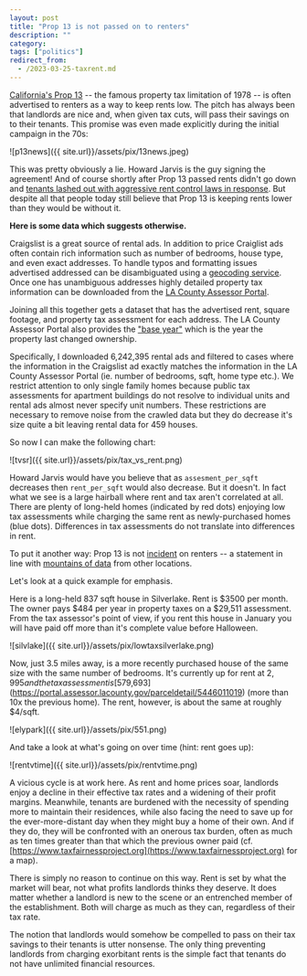 ```yaml
---
layout: post
title: "Prop 13 is not passed on to renters"
description: ""
category:
tags: ["politics"]
redirect_from:
  - /2023-03-25-taxrent.md
---
```


[California's Prop 13](https://en.wikipedia.org/wiki/1978_California_Proposition_13) -- the famous property tax limitation of 1978 -- is often advertised to renters as a way to keep rents low. The pitch has always been that landlords are nice and, when given tax cuts, will pass their savings on to their tenants. This promise was even made explicitly during the initial campaign in the 70s:

![p13news]({{ site.url}}/assets/pix/13news.jpeg)

This was pretty obviously a lie. Howard Jarvis is the guy signing the agreement! And of course shortly after Prop 13 passed rents didn't go down and [tenants lashed out with aggressive rent control laws in response](
https://luskincenter.history.ucla.edu/wp-content/uploads/sites/66/2018/09/People-Are-Simply-Unable-to-Pay-the-Rent.pdf). But despite all that people today still believe that Prop 13 is keeping rents lower than they would be without it.

**Here is some data which suggests otherwise.**

<!--more-->

Craigslist is a great source of rental ads. In addition to price Craiglist ads often contain rich information such as number of bedrooms, house type, and even exact addresses. To handle typos and formatting issues advertised addressed can be disambiguated using a [geocoding service](https://developers.google.com/maps/documentation/geocoding/overview). Once one has unambiguous addresses highly detailed property tax information can be downloaded from the [LA County Assessor Portal](https://portal.assessor.lacounty.gov/parceldetail/7250005018).

Joining all this together gets a dataset that has the advertised rent, square footage, and property tax assessment for each address. The LA County Assessor Portal also provides the ["base year"](https://assessor.lacounty.gov/homeowners/realproperty) which is the year the property last changed ownership.

Specifically, I downloaded 6,242,395 rental ads and filtered to cases where the information in the Craigslist ad exactly matches the information in the LA County Assessor Portal (ie. number of bedrooms, sqft, home type etc.). We restrict attention to only single family homes because public tax assessments for apartment buildings do not resolve to individual units and rental ads almost never specify unit numbers. These restrictions are necessary to remove noise from the crawled data but they do decrease it's size quite a bit leaving rental data for 459 houses.

So now I can make the following chart:

![tvsr]({{ site.url}}/assets/pix/tax_vs_rent.png)

Howard Jarvis would have you believe that as `assesment_per_sqft` decreases then `rent_per_sqft` would also decrease. But it doesn't. In fact what we see is a large hairball where rent and tax aren't correlated at all. There are plenty of long-held homes (indicated by red dots) enjoying low tax assessments while charging the same rent as newly-purchased homes (blue dots). Differences in tax assessments do not translate into differences in rent.

To put it another way: Prop 13 is not [incident](https://en.wikipedia.org/wiki/Tax_incidence) on renters -- a statement in line with [mountains of data](https://gameofrent.com/content/can-lvt-be-passed-on-to-tenants) from other locations.

Let's look at a quick example for emphasis.

Here is a long-held 837 sqft house in Silverlake. Rent is $3500 per month. The owner pays $484 per year in property taxes on a $29,511 assessment. From the tax assessor's point of view, if you rent this house in January you will have paid off more than it's complete value before Halloween.

![silvlake]({{ site.url}}/assets/pix/lowtaxsilverlake.png)

Now, just 3.5 miles away, is a more recently purchased house of the same size with the same number of bedrooms. It's currently up for rent at $2,995 and the tax assessment is [$579,693](https://portal.assessor.lacounty.gov/parceldetail/5446011019) (more than 10x the previous home). The rent, however, is about the same at roughly $4/sqft. 

![elypark]({{ site.url}}/assets/pix/551.png)

And take a look at what's going on over time (hint: rent goes up):

![rentvtime]({{ site.url}}/assets/pix/rentvtime.png)

A vicious cycle is at work here. As rent and home prices soar, landlords enjoy a decline in their effective tax rates and a widening of their profit margins.  Meanwhile, tenants are burdened with the necessity of spending more to maintain their residences, while also facing the need to save up for the ever-more-distant day when they might buy a home of their own. And if they do, they will be confronted with an onerous tax burden, often as much as ten times greater than that which the previous owner paid (cf. [https://www.taxfairnessproject.org](https://www.taxfairnessproject.org) for a map).

There is simply no reason to continue on this way. Rent is set by what the market will bear, not what profits landlords thinks they deserve. It does matter whether a landlord is new to the scene or an entrenched member of the establishment. Both will charge as much as they can, regardless of their tax rate.

The notion that landlords would somehow be compelled to pass on their tax savings to their tenants is utter nonsense. The only thing preventing landlords from charging exorbitant rents is the simple fact that tenants do not have unlimited financial resources.

